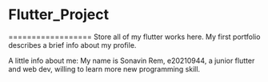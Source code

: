 # Flutter_Project
==================
Store all of my flutter works here.
My first portfolio describes a brief info about my profile.

A little info about me:
My name is Sonavin Rem, e20210944, a junior flutter and web dev, willing to learn more new programming skill.
